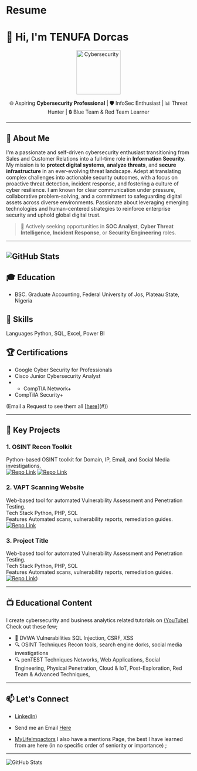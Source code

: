 # Resume


# 👋 Hi, I'm TENUFA Dorcas

<p align="center">
  <img src="https://media.giphy.com/media/2IudUHdI075HL02Pkk/giphy.gif" width="120" alt="Cybersecurity" />
</p>

<p align="center">
  🌐 Aspiring <strong>Cybersecurity Professional</strong> | 🛡️ InfoSec Enthusiast | 📊 Threat Hunter | 🔒 Blue Team & Red Team Learner  
</p>


---

## 🧠 About Me

I'm a passionate and self-driven cybersecurity enthusiast transitioning from Sales and Customer Relations into a full-time role in **Information Security**. My mission is to **protect digital systems**, **analyze threats**, and **secure infrastructure** in an ever-evolving threat landscape. Adept at translating complex challenges into actionable security outcomes, with a focus on proactive threat detection, incident response, and fostering a culture of cyber resilience. I am known for clear communication under pressure, collaborative problem-solving, and a commitment to safeguarding digital assets across diverse environments. Passionate about leveraging emerging technologies and human-centered strategies to reinforce enterprise security and uphold global digital trust.


> 🚀 Actively seeking opportunities in **SOC Analyst**, **Cyber Threat Intelligence**, **Incident Response**, or **Security Engineering** roles.


---  



![GitHub Stats](httpsgithub-readme-stats.vercel.appapiusername=Xbox2020&show_icons=true&theme=radical)
---


## 🎓 Education
- BSC. Graduate Accounting, Federal University of Jos, Plateau State, Nigeria


## 🔧 Skills
Languages Python, SQL, Excel, Power BI  

## 🏆 Certifications
- Google Cyber Security for Professionals
- Cisco Junior Cybersecurity Analyst
- - CompTIA Network+
- CompTiIA Security+



(Email a Request to see them all [[here](httpbit.ly4euDiea)](#))

---

## 🚀 Key Projects

### 1. OSINT Recon Toolkit
Python-based OSINT toolkit for Domain, IP, Email, and Social Media investigations.  
[![Repo Link](httpsimg.shields.iobadge🔗-Repository-black)](httpsgithub.compath1886osint-toolkit)
[![Repo Link](httpsimg.shields.iobadge🔗-Repository&StepByStepWalkThrough-black)](httpsgithub.comXbox2020Cyber-OSINT-Recon-Toolkit)

### 2. VAPT Scanning Website
Web-based tool for automated Vulnerability Assessment and Penetration Testing.  
Tech Stack Python, PHP, SQL  
Features Automated scans, vulnerability reports, remediation guides.  
[![Repo Link](httpsimg.shields.iobadge🔗-Repository-black)](httpsgithub.compath1886vapt-scanner-link-from-Repositories-URL)


### 3. Project Title
Web-based tool for automated Vulnerability Assessment and Penetration Testing.  
Tech Stack Python, PHP, SQL  
Features Automated scans, vulnerability reports, remediation guides.  
[![Repo Link](httpsimg.shields.iobadge🔗-Repository-black)](https://github.com/Deenalyst567/Flask-Vulnerability-Audit-Hardening-Project))



---

## 📺 Educational Content
I create cybersecurity and business analytics related tutorials on [(YouTube)](httpswww.youtube.com@JohnPaulIghorue)  
Check out these few;
- 🎥 DVWA Vulnerabilities SQL Injection, CSRF, XSS
- 🔍 OSINT Techniques Recon tools, search engine dorks, social media investigations
- 🔍 penTEST Techniques Networks, Web Applications, Social Engineering, Physical Penetration, Cloud & IoT, Post-Exploration, Red Team & Advanced Techniques,  

---

## 📫 Let's Connect
- [LinkedIn](https://www.linkedin.com/in/tenufa-dorcas-471063260/))
- Send me an Email [Here](dorcastenufa@gmail.com)

- [MyLifeImpactors](httpsgithub.comXbox2020Diary-of-Works)  I also have a mentions Page, the best I have learned from are here (in no specific order of seniority or importance) ;
   




---
![GitHub Stats](httpsgithub-readme-stats.vercel.appapiusername=Xbox2020&show_icons=true&theme=radical)
